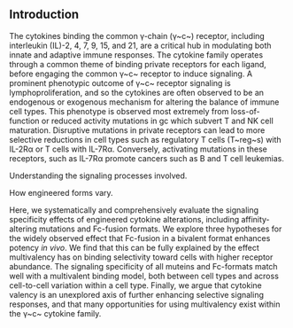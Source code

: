 ## Introduction

The cytokines binding the common γ-chain (γ~c~) receptor, including interleukin (IL)-2, 4, 7, 9, 15, and 21, are a critical hub in modulating both innate and adaptive immune responses. The cytokine family operates through a common theme of binding private receptors for each ligand, before engaging the common γ~c~ receptor to induce signaling. A prominent phenotypic outcome of γ~c~ receptor signaling is lymphoproliferation, and so the cytokines are often observed to be an endogenous or exogenous mechanism for altering the balance of immune cell types. This phenotype is observed most extremely from loss-of-function or reduced activity mutations in gc which subvert T and NK cell maturation. Disruptive mutations in private receptors can lead to more selective reductions in cell types such as regulatory T cells (T~reg~s) with IL-2Rα or T cells with IL-7Rα. Conversely, activating mutations in these receptors, such as IL-7Rα promote cancers such as B and T cell leukemias.


Understanding the signaling processes involved.


How engineered forms vary.


Here, we systematically and comprehensively evaluate the signaling specificity effects of engineered cytokine alterations, including affinity-altering mutations and Fc-fusion formats. We explore three hypotheses for the widely observed effect that Fc-fusion in a bivalent format enhances potency _in vivo_. We find that this can be fully explained by the effect multivalency has on binding selectivity toward cells with higher receptor abundance. The signaling specificity of all muteins and Fc-formats match well with a multivalent binding model, both between cell types and across cell-to-cell variation within a cell type. Finally, we argue that cytokine valency is an unexplored axis of further enhancing selective signaling responses, and that many opportunities for using multivalency exist within the γ~c~ cytokine family.
